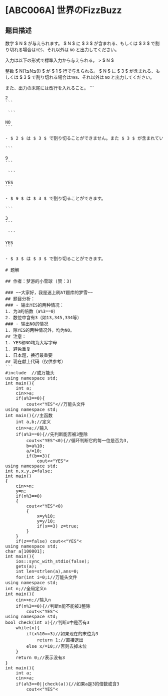 # [ABC006A] 世界のFizzBuzz

## 题目描述

[problemUrl]: https://atcoder.jp/contests/abc006/tasks/abc006_1

 数字 $ N $ が与えられます。 $ N $ に $ 3 $ が含まれる、もしくは $ 3 $ で割り切れる場合は`YES`、それ以外は `NO` と出力してください。

 入力は以下の形式で標準入力から与えられる。 > $ N $

 整数 $ N(1≦N≦9) $ が $ 1 $ 行で与えられる。  $ N $ に $ 3 $ が含まれる、もしくは $ 3 $ で割り切れる場合は`YES`、それ以外は `NO` と出力してください。

  また、出力の末尾には改行を入れること。  ```
<pre class="prettyprint linenums">
2
```

 ```
<pre class="prettyprint linenums">
NO
```

- $ 2 $ は $ 3 $ で割り切ることができません。また $ 3 $ が含まれている数字でもありません。
 
```
<pre class="prettyprint linenums">
9
```

 ```
<pre class="prettyprint linenums">
YES
```

- $ 9 $ は $ 3 $ で割り切ることができます。
 
```
<pre class="prettyprint linenums">
3
```

 ```
<pre class="prettyprint linenums">
YES
```

- $ 3 $ は $ 3 $ で割り切ることができます。

# 题解

## 作者：梦游的小雪球 (赞：3)

### ~~大家好，我是迷上刷AT题库的梦雪~~
## 题目分析：
### - 输出YES的两种情况：
1. 为3的倍数（a%3==0）
2. 数位中含有3（如13,345,334等）
### - 输出NO的情况
1. 除YES的两种情况外，均为NO。
## 注意：
1. YES和NO均为大写字母
1. 避免重复
1. 日本题，换行最重要
## 现在献上代码（仅供参考）
```
#include<iostream>	//或万能头
using namespace std;
int main(){
	int a;
	cin>>a;
	if(a%3==0){
		cout<<"YES"<<endl;	//若为3的倍数，输出YES
		return 0;	//避免重复
	}
	for(int i=0;i<a;i++){
		if(a%10==3){
			cout<<"YES"<<endl;	//若此数位为3，输出YES
			return 0;	//避免重复
		}
		a=a/10;	//下一位
	}
    cout<<"NO"<<endl;	//不符合以上情况，输出NO
	return 0;
} 
```
[欢迎关注梦雪de博客](https://www.luogu.org/blog/Getchar121/#)


---

## 作者：有限光阴 (赞：2)

## 只是那一瞬间看见了这一道题,我便将其A了
**因为...**

它太水了.

我不是话痨,所以请看代码;
```
#include<bits/stdc++.h>//万能头文件
using namespace std;
int main(){//主函数
	int a,b;//定义
	cin>>a;//输入
	if(a%3==0){//先判断能否被3整除
		cout<<"YES"<<endl;//可以输出YES,不行继续.
		return 0;
	}
	while(a>0){//循环判断它的每一位是否为3,
		b=a%10;
		a/=10;
		if(b==3){
			cout<<"YES"<<endl;//是就输出YES
		    return 0;
		}
	}
	cout<<"NO"<<endl;//如果以上判断都不成立,输出NO
	return 0;
}
```
希望大家都可以将这道题AC了

谢谢大家参考

---

## 作者：封禁用户 (赞：1)

### 前言

这题随机都能骗个$\sf20$ 分吧。。

更新日志：

$\sf8.3$ 删去无意义解释。


### 思路

读入$n$ 后直接判断是否为$3$ 的倍数。

- 如果是，输出并$\sf return $

- 如果不是，分离整数的各个数位，看是不是$3$ ，最后输出$\sf YES$或$\sf NO$。


可以用一个$\sf while $循环一直除，除到除不下去为止。


### $\sf{Code}$

```cpp
#include<bits/stdc++.h>
using namespace std;
int n,x,y,z=false;
int main()
{
	cin>>n;
	y=n;
	if(n%3==0)
	{
		cout<<"YES"<<endl;
		return 0;
	}
	else
	{
		while(x>0)
		{
			x=y%10;
			y=y/10;
			if(x==3) z=true;
		}
	}
	if(z==false) cout<<"YES"<<endl;
	else cout<<"NO"<<endl;
	return 0;
}
```

End.

---

## 作者：ygl666666 (赞：0)

# 欢迎！
观看[ygl666666](https://www.luogu.org/user/197603)的题解
## 题意梳理
这道题呢是要判断一个数，他的数位上有没有3和能不能被三整除。
所以我是用了字符数组的方法来做的：我们知道，只要每个数位的和可以被三整除，证明了这个数就是3的倍数。所以判断两次：①数位是否有三②能否整除。
## 分析完毕，接下来看代码
```
/**/
#include<bits/stdc++.h>
using namespace std;
char a[100001];
int main(){
	ios::sync_with_stdio(false);
	gets(a);
	int len=strlen(a),ans=0;
	for(int i=0;i<len;i++){
		ans+=a[i];
		if(a[i]==3){
			cout<<"YES"<<endl;
			return 0;
		}
	}
	if(ans%3==0){
		cout<<"YES"<<endl;
		return 0;
	}
	cout<<"NO"<<endl;
	return 0;
}

```


---

## 作者：junhengqaq (赞：0)

#### 看到没人发题解，于是我就出来溜达溜达。。。
##### 这道题思路不难。


------------

```cpp
n能不能被3整除，可以就输出“YES”。
如果不能，就分离数位,if个位==3,就输出“YES”。
再不能，就输出“NO”拜拜啦。
```
-----------------------

```cpp
#include<bits/stdc++.h>//万能头文件
using namespace std;
int n;//全局定义n
int main(){
	cin>>n;//输入n
	if(n%3==0){//判断n能不能被3整除
		cout<<"YES"<<endl;
		return 0;//记得加，不然会爆WA
	}
    for(int i=1;i<=100;i++){//最多100位数
    	if(n%10==3){//判断个位是否为3
    		cout<<"YES"<<endl;
		    return 0;
    	}
    	n/=10;//切掉个位
    }
    cout<<"NO"<<endl;//实在不行，输出NO
	return 0;
}
```
### 要注意大写，不然也会爆WA!

---

## 作者：zfn07 (赞：0)

这道题并不难,可直接模拟。
```cpp
#include<bits/stdc++.h>
using namespace std;
bool check(int x){//判断x中是否有3
	while(x){
		if(x%10==3)//如果现在的末位为3
			return 1;//直接退出
		else x/=10;//否则去掉末位
	}
	return 0;//表示没有3
}
int main(){
	int a;
	cin>>a;
	if(a%3==0||check(a)){//如果a是3的倍数或含3
		cout<<"YES"<<endl;//输出YES退出
		return 0;
	}
	cout<<"NO"<<endl;//否则输出NO
	return 0;
} 
```


---

